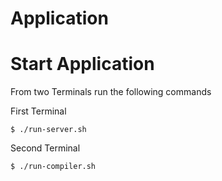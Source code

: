 # Application

# Start Application
From two Terminals run the following commands 

First Terminal
```
$ ./run-server.sh
```

Second Terminal
```
$ ./run-compiler.sh
```
